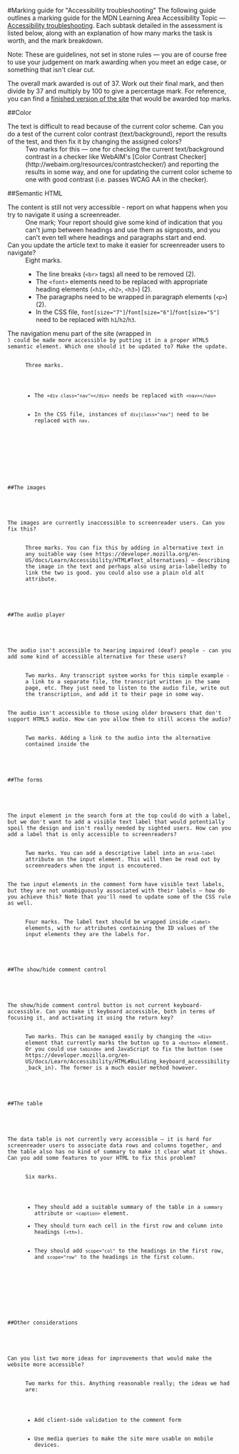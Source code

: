 #Marking guide for "Accessibility troubleshooting"
The following guide outlines a marking guide for the MDN Learning Area Accessibility Topic — [Accessibility troubleshooting](https://developer.mozilla.org/en-US/docs/Learn/Accessibility/Accessibility_troubleshooting). Each subtask detailed in the assessment is listed below, along with an explanation of how many marks the task is worth, and the mark breakdown.

Note: These are guidelines, not set in stone rules — you are of course free to use your judgement on mark awarding when you meet an edge case, or something that isn't clear cut.

The overall mark awarded is out of 37. Work out their final mark, and then divide by 37 and multiply by 100 to give a percentage mark. For reference, you can find a [finished version of the site](index.html) that would be awarded top marks.

##Color

<dl>
<dt>The text is difficult to read because of the current color scheme. Can you do a test of the current color contrast (text/background), report the results of the test, and then fix it by changing the assigned colors?</dt>
<dd>Two marks for this — one for checking the current text/background contrast in a checker like WebAIM's [Color Contrast Checker](http://webaim.org/resources/contrastchecker/) and reporting the results in some way, and one for updating the current color scheme to one with good contrast (i.e. passes WCAG AA in the checker).</dd>
</dl>

##Semantic HTML

<dl>
  <dt>The content is still not very accessible - report on what happens when you try to navigate it using a screenreader.</dt>
  <dd>One mark; Your report should give some kind of indication that you can't jump between headings and use them as signposts, and you can't even tell where headings and paragraphs start and end.</dd>
  <dt>Can you update the article text to make it easier for screenreader users to navigate?</dt>
  <dd>Eight marks.
  <ul>
    <li>The line breaks (<code>&lt;br&gt;</code> tags) all need to be removed (2).</li>
    <li>The <code>&lt;font&gt;</code> elements need to be replaced with appropriate heading elements (<code>&lt;h1&gt;</code>, <code>&lt;h2&gt;</code>, <code>&lt;h3&gt;</code>) (2).</li>
    <li>The paragraphs need to be wrapped in paragraph elements (<code>&lt;p&gt;</code>)(2).</li>
    <li>In the CSS file, <code>font[size="7"]</code>/<code>font[size="6"]</code>/<code>font[size="5"]</code> need to be replaced with <code>h1</code>/<code>h2</code>/<code>h3</code>.</li>
  </ul>
  </dd>
  <dt>The navigation menu part of the site (wrapped in <code><div class="nav"></div>) could be made more accessible by putting it in a proper HTML5 semantic element. Which one should it be updated to? Make the update.</dt>
  <dd>Three marks.
  <ul>
    <li>The <code>&lt;div class="nav"&gt;&lt;/div&gt;</code> needs be replaced with <code>&lt;nav&gt;&lt;/nav&gt;</code></li>
    <li>In the CSS file, instances of <code>div[class="nav"]</code> need to be replaced with <code>nav</code>.</li>
  </ul>
  </dd>
</dl>

##The images

<dl>
  <dt>The images are currently inaccessible to screenreader users. Can you fix this?</dt>
  <dd>Three marks. You can fix this by adding in alternative text in any suitable way (see https://developer.mozilla.org/en-US/docs/Learn/Accessibility/HTML#Text_alternatives) — describing the image in the text and perhaps also using aria-labelledby to link the two is good. you could also use a plain old alt attribute.</dd>
</dl>

##The audio player

<dl>
  <dt>The audio isn't accessible to hearing impaired (deaf) people - can you add some kind of accessible alternative for these users?</dt>
  <dd>Two marks. Any transcript system works for this simple example - a link to a separate file, the transcript written in the same page, etc. They just need to listen to the audio file, write out the transcription, and add it to their page in some way.</dd>
  <dt>The audio isn't accessible to those using older browsers that don't support HTML5 audio. How can you allow them to still access the audio?</dt>
  <dd>Two marks. Adding a link to the audio into the alternative contained inside the <audio> tags is fine, or you could go further and provide some kind of Flash audio player as the alternative content.</dd>
</dl>

##The forms

<dl>
  <dt>The input element in the search form at the top could do with a label, but we don't want to add a visible text label that would potentially spoil the design and isn't really needed by sighted users. How can you add a label that is only accessible to screenreaders?</dt>
  <dd>Two marks. You can add a descriptive label into an <code>aria-label</code> attribute on the input element. This will then be read out by screenreaders when the input is encoutered.</dd>
  <dt>The two input elements in the comment form have visible text labels, but they are not unambiguously associated with their labels — how do you achieve this? Note that you'll need to update some of the CSS rule as well.</dt>
  <dd>Four marks. The label text should be wrapped inside <code>&lt;label&gt;</code> elements, with <code>for</code> attributes containing the ID values of the input elements they are the labels for.</dd>
</dl>

##The show/hide comment control

<dl>
  <dt>The show/hide comment control button is not current keyboard-accessible. Can you make it keyboard accessible, both in terms of focusing it, and activating it using the return key?</dt>
  <dd>Two marks. This can be managed easily by changing the <code>&lt;div&gt;</code> element that currently marks the button up to a <code>&lt;button&gt;</code> element. Or you could use <code>tabindex</code> and JavaScript to fix the button (see https://developer.mozilla.org/en-US/docs/Learn/Accessibility/HTML#Building_keyboard_accessibility_back_in). The former is a much easier method however. </dd>
</dl>

##The table

<dl>
  <dt>The data table is not currently very accessible — it is hard for screenreader users to associate data rows and columns together, and the table also has no kind of summary to make it clear what it shows. Can you add some features to your HTML to fix this problem?</dt>
  <dd>Six marks.
  <ul>
    <li>They should add a suitable summary of the table in a <code>summary</code> attribute or <code>&lt;caption&gt;</code> element.
    <li>They should turn each cell in the first row and column into headings (<code>&lt;th&gt;</code>).</li>
    <li>They should add <code>scope="col"</code> to the headings in the first row, and <code>scope="row"</code> to the headings in the first column.</li>
  </ul>
  </dd>
</dl>

##Other considerations

<dl>
  <dt>Can you list two more ideas for improvements that would make the website more accessible?</dt>
  <dd>Two marks for this. Anything reasonable really; the ideas we had are:
    <ul>
      <li>Add client-side validation to the comment form</li>
      <li>Use media queries to make the site more usable on mobile devices.</li>
    </ul>
  </dd>
</dl>
